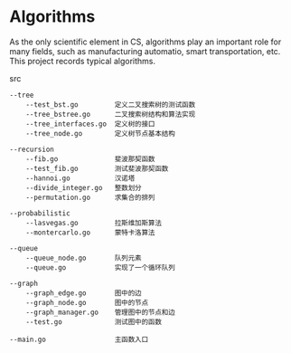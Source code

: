 # Algorithms
As the only scientific element in CS, algorithms play an important role for many fields, such as manufacturing automatio, smart transportation, etc. This project records typical algorithms.


src  

	--tree  
		--test_bst.go         定义二叉搜索树的测试函数  
		--tree_bstree.go      二叉搜索树结构和算法实现  
		--tree_interfaces.go  定义树的接口  
		--tree_node.go        定义树节点基本结构  
  
	--recursion  
		--fib.go              斐波那契函数  
		--test_fib.go         测试斐波那契函数  
		--hannoi.go           汉诺塔  
		--divide_integer.go   整数划分  
		--permutation.go      求集合的排列  
  
	--probabilistic  
		--lasvegas.go         拉斯维加斯算法  
		--montercarlo.go      蒙特卡洛算法  

	--queue  
		--queue_node.go       队列元素  
		--queue.go            实现了一个循环队列  

	--graph  
		--graph_edge.go       图中的边  
		--graph_node.go       图中的节点  
		--graph_manager.go    管理图中的节点和边  
		--test.go             测试图中的函数  

	--main.go                 主函数入口  
